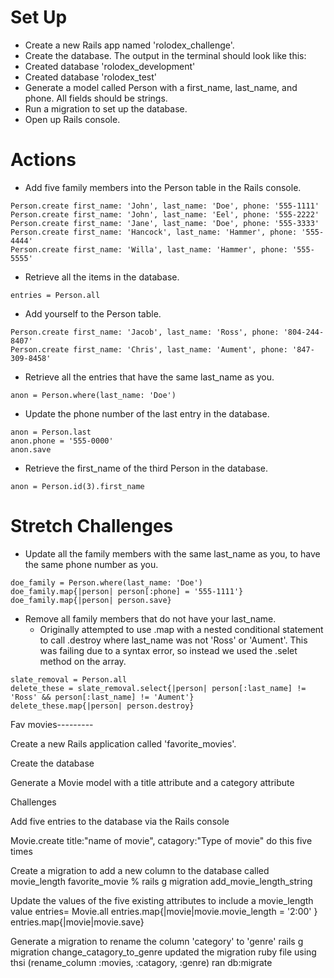 # Set Up

* Create a new Rails app named 'rolodex_challenge'.
* Create the database. The output in the terminal should look like this:
* Created database 'rolodex_development'
* Created database 'rolodex_test'
* Generate a model called Person with a first_name, last_name, and phone. All fields should be strings.
* Run a migration to set up the database.
* Open up Rails console.

# Actions

* Add five family members into the Person table in the Rails console.

```console
Person.create first_name: 'John', last_name: 'Doe', phone: '555-1111'
Person.create first_name: 'John', last_name: 'Eel', phone: '555-2222'
Person.create first_name: 'Jane', last_name: 'Doe', phone: '555-3333'
Person.create first_name: 'Hancock', last_name: 'Hammer', phone: '555-4444'
Person.create first_name: 'Willa', last_name: 'Hammer', phone: '555-5555'
```

* Retrieve all the items in the database.

```console
entries = Person.all
```

* Add yourself to the Person table.

```console
Person.create first_name: 'Jacob', last_name: 'Ross', phone: '804-244-8407'
Person.create first_name: 'Chris', last_name: 'Aument', phone: '847-309-8458'
```

* Retrieve all the entries that have the same last_name as you.

```console
anon = Person.where(last_name: 'Doe')
```

* Update the phone number of the last entry in the database.

```console
anon = Person.last
anon.phone = '555-0000'
anon.save
```

* Retrieve the first_name of the third Person in the database.

```console
anon = Person.id(3).first_name
```

# Stretch Challenges

* Update all the family members with the same last_name as you, to have the same phone number as you.

```console
doe_family = Person.where(last_name: 'Doe')
doe_family.map{|person| person[:phone] = '555-1111'}
doe_family.map{|person| person.save}
```

* Remove all family members that do not have your last_name.
    * Originally attempted to use .map with a nested conditional statement to call .destroy where last_name was not 'Ross' or 'Aument'. This was failing due to a syntax error, so instead we used the .selet method on the array.

```console
slate_removal = Person.all
delete_these = slate_removal.select{|person| person[:last_name] != 'Ross' && person[:last_name] != 'Aument'}
delete_these.map{|person| person.destroy}
```



Fav movies---------

Create a new Rails application called 'favorite_movies'.
<!-- rails new favorite_movie -d postgresql -T -->
Create the database

<!-- favorite_movie % rails db: create   -->

Generate a Movie model with a title attribute and a category attribute
<!-- favorite_movie % rails db:migrate -->

Challenges


Add five entries to the database via the Rails console

Movie.create title:"name of movie", catagory:"Type of movie" do this five times 

Create a migration to add a new column to the database called movie_length
favorite_movie % rails g migration add_movie_length_string


Update the values of the five existing attributes to include a movie_length value
entries= Movie.all 
entries.map{|movie|movie.movie_length = '2:00' }
entries.map{|movie|movie.save}

Generate a migration to rename the column 'category' to 'genre'
rails g migration change_catagory_to_genre
updated the migration ruby file 
using thsi (rename_column :movies, :catagory, :genre)
ran db:migrate
